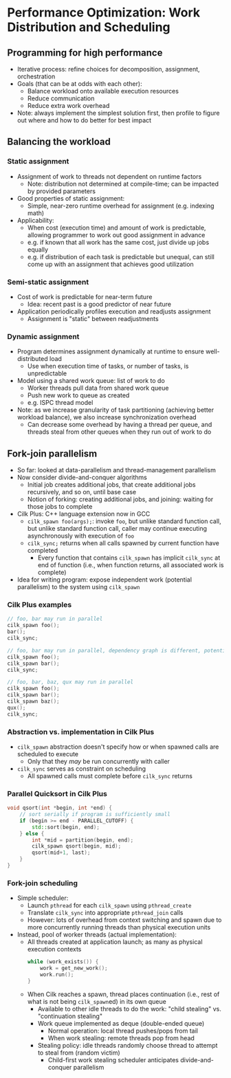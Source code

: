 # Performance Optimization: Work Distribution and Scheduling

## Programming for high performance

* Iterative process: refine choices for decomposition, assignment, orchestration
* Goals (that can be at odds with each other):
    - Balance workload onto available execution resources
    - Reduce communication
    - Reduce extra work overhead
* Note: always implement the simplest solution first, then profile to figure out where and how to do better for best impact

## Balancing the workload

### Static assignment

* Assignment of work to threads not dependent on runtime factors
    - Note: distribution not determined at compile-time; can be impacted by provided parameters
* Good properties of static assignment:
    - Simple, near-zero runtime overhead for assignment (e.g. indexing math)
* Applicability:
    - When cost (execution time) and amount of work is predictable, allowing programmer to work out good assignment in advance
    - e.g. if known that all work has the same cost, just divide up jobs equally
    - e.g. if distribution of each task is predictable but unequal, can still come up with an assignment that achieves good utilization

### Semi-static assignment

* Cost of work is predictable for near-term future
    - Idea: recent past is a good predictor of near future
* Application periodically profiles execution and readjusts assignment
    - Assignment is "static" between readjustments

### Dynamic assignment

* Program determines assignment dynamically at runtime to ensure well-distributed load
    - Use when execution time of tasks, or number of tasks, is unpredictable
* Model using a shared work queue: list of work to do
    - Worker threads pull data from shared work queue
    - Push new work to queue as created
    - e.g. ISPC thread model
* Note: as we increase granularity of task partitioning (achieving better workload balance), we also increase synchronization overhead
    - Can decrease some overhead by having a thread per queue, and threads steal from other queues when they run out of work to do

## Fork-join parallelism

* So far: looked at data-parallelism and thread-management parallelism
* Now consider divide-and-conquer algorithms
    - Initial job creates additional jobs, that create additional jobs recursively, and so on, until base case
    - Notion of forking: creating additional jobs, and joining: waiting for those jobs to complete
* Cilk Plus: C++ language extension now in GCC
    - `cilk_spawn foo(args);`: invoke `foo`, but unlike standard function call, but unlike standard function call, caller may continue executing asynchronously with execution of `foo`
    - `cilk_sync;` returns when all calls spawned by current function have completed
        - Every function that contains `cilk_spawn` has implicit `cilk_sync` at end of function (i.e., when function returns, all associated work is complete)
* Idea for writing program: expose independent work (potential parallelism) to the system using `cilk_spawn`

### Cilk Plus examples

```c++
// foo, bar may run in parallel
cilk_spawn foo();
bar();
cilk_sync;
```

```c++
// foo, bar may run in parallel, dependency graph is different, potentially higher runtime overhead
cilk_spawn foo();
cilk_spawn bar();
cilk_sync;
```

```c++
// foo, bar, baz, qux may run in parallel
cilk_spawn foo();
cilk_spawn bar();
cilk_spawn baz();
qux();
cilk_sync;
```

### Abstraction vs. implementation in Cilk Plus

* `cilk_spawn` abstraction doesn't specify how or when spawned calls are scheduled to execute
    - Only that they *may* be run concurrently with caller
* `cilk_sync` serves as constraint on scheduling
    - All spawned calls must complete before `cilk_sync` returns

### Parallel Quicksort in Cilk Plus

```c++
void qsort(int *begin, int *end) {
    // sort serially if program is sufficiently small
    if (begin >= end - PARALLEL_CUTOFF) {
        std::sort(begin, end);
    } else {
        int *mid = partition(begin, end);
        cilk_spawn qsort(begin, mid);
        qsort(mid+1, last);
    }
}
```

### Fork-join scheduling

* Simple scheduler:
    - Launch `pthread` for each `cilk_spawn` using `pthread_create`
    - Translate `cilk_sync` into appropriate `pthread_join` calls
    - However: lots of overhead from context switching and spawn due to more concurrently running threads than physical execution units
* Instead, pool of worker threads (actual implementation):
    - All threads created at application launch; as many as physical execution contexts
        ```c++
        while (work_exists()) {
            work = get_new_work();
            work.run();
        }
        ```
    - When Cilk reaches a spawn, thread places continuation (i.e., rest of what is not being `cilk_spawn`ed) in its own queue
        - Available to other idle threads to do the work: "child stealing" vs. "continuation stealing"
        - Work queue implemented as deque (double-ended queue)
            - Normal operation: local thread pushes/pops from tail
            - When work stealing: remote threads pop from head
        - Stealing policy: idle threads randomly choose thread to attempt to steal from (random victim)
            - Child-first work stealing scheduler anticipates divide-and-conquer parallelism